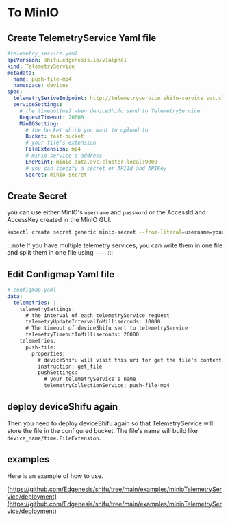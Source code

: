 # To MinIO

## Create TelemetryService Yaml file
```yaml
#telemetry_service.yaml
apiVersion: shifu.edgenesis.io/v1alpha1
kind: TelemetryService
metadata:
  name: push-file-mp4
  namespace: devices
spec:
  telemetrySeriveEndpoint: http://telemetryservice.shifu-service.svc.cluster.local
  serviceSettings:
    # the timeout(ms) when deviceShifu send to TelemetryService
    RequestTimeout: 20000
    MinIOSetting:
      # the bucket which you want to upload to
      Bucket: test-bucket
      # your file's extension
      FileExtension: mp4
      # minio service's address
      EndPoint: minio.data.svc.cluster.local:9000
      # you can specify a secret or APIId and APIKey
      Secret: minio-secret
```

## Create Secret
you can use either MinIO's `username` and `password` or the AccessId and AccessKey created in the MinIO GUI.

```bash
kubectl create secret generic minio-secret --from-literal=username=your_username --from-literal=password=your_password -n devices
```

:::note
If you have multiple telemetry services, you can write them in one file and split them in one file using `---`.
:::

## Edit Configmap Yaml file
```yaml
# configmap.yaml
data:
  telemetries: |
    telemetrySettings:
      # the interval of each telemetryService request
      telemetryUpdateIntervalInMilliseconds: 10000
      # The timeout of deviceShifu sent to telemetryService
      telemetryTimeoutInMilliseconds: 20000
    telemetries:
      push-file:
        properties:
          # deviceShifu will visit this uri for get the file's content
          instruction: get_file
          pushSettings:
            # your telemetryService's name
            telemetryCollectionService: push-file-mp4
```

## deploy deviceShifu again
Then you need to deploy deviceShifu again so that TelemetryService will store the file in the configured bucket.
The file's name will build like `device_name/time.FileExtension`.

## examples
Here is an example of how to use.

[https://github.com/Edgenesis/shifu/tree/main/examples/minioTelemetryService/deployment](https://github.com/Edgenesis/shifu/tree/main/examples/minioTelemetryService/deployment)
